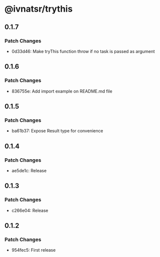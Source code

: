 # @ivnatsr/trythis

## 0.1.7

### Patch Changes

- 0d33d46: Make tryThis function throw if no task is passed as argument

## 0.1.6

### Patch Changes

- 836755e: Add import example on README.md file

## 0.1.5

### Patch Changes

- ba61b37: Expose Result type for convenience

## 0.1.4

### Patch Changes

- ae5de1c: Release

## 0.1.3

### Patch Changes

- c266e04: Release

## 0.1.2

### Patch Changes

- 954fec5: First release

